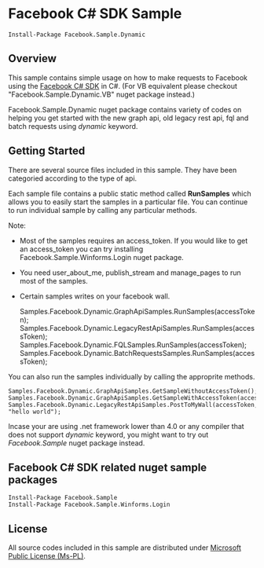 # Facebook C# SDK Sample

    Install-Package Facebook.Sample.Dynamic

## Overview
This sample contains simple usage on how to make requests to Facebook 
using the [Facebook C# SDK](http://facebooksdk.codeplex.com) in C#.
(For VB equivalent please checkout "Facebook.Sample.Dynamic.VB" nuget package instead.)

Facebook.Sample.Dynamic nuget package contains variety of codes on helping you 
get started with the new graph api, old legacy rest api, fql and batch
requests using *dynamic* keyword.

## Getting Started
There are several source files included in this sample. They have been
categoried according to the type of api.

Each sample file contains a public static method called **RunSamples** 
which allows you to easily start the samples in a particular file. 
You can continue to run individual sample by calling any particular methods.

Note: 
* Most of the samples requires an access_token. If you would like to get
  an access_token you can try installing Facebook.Sample.Winforms.Login nuget
  package.
* You need user_about_me, publish_stream and manage_pages to run most of the samples.
* Certain samples writes on your facebook wall.

	Samples.Facebook.Dynamic.GraphApiSamples.RunSamples(accessToken);
	Samples.Facebook.Dynamic.LegacyRestApiSamples.RunSamples(accessToken);
	Samples.Facebook.Dynamic.FQLSamples.RunSamples(accessToken);
	Samples.Facebook.Dynamic.BatchRequestsSamples.RunSamples(accessToken);

You can also run the samples individually by calling the approprite methods.

	Samples.Facebook.Dynamic.GraphApiSamples.GetSampleWithoutAccessToken();
	Samples.Facebook.Dynamic.GraphApiSamples.GetSampleWithAccessToken(accessToken);
	Samples.Facebook.Dynamic.LegacyRestApiSamples.PostToMyWall(accessToken, "hello world");

Incase your are using .net framework lower than 4.0 or any compiler that does not support
*dynamic* keyword, you might want to try out *Facebook.Sample* nuget package instead.

## Facebook C# SDK related nuget sample packages

	Install-Package Facebook.Sample
	Install-Package Facebook.Sample.Winforms.Login

## License
All source codes included in this sample are distributed under 
[Microsoft Public License (Ms-PL)](http://facebooksdk.codeplex.com/license).
